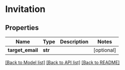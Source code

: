 # Invitation

## Properties
Name | Type | Description | Notes
------------ | ------------- | ------------- | -------------
**target_email** | **str** |  | [optional] 

[[Back to Model list]](../README.md#documentation-for-models) [[Back to API list]](../README.md#documentation-for-api-endpoints) [[Back to README]](../README.md)


